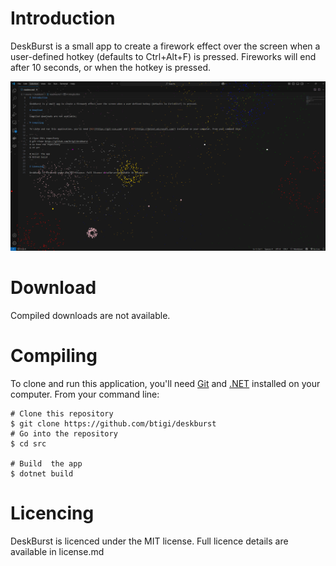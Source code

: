 # Introduction

DeskBurst is a small app to create a firework effect over the screen when a user-defined hotkey (defaults to Ctrl+Alt+F) is pressed. Fireworks will end after 10 seconds, or when the hotkey is pressed.

![screenshot](resources/screenshot.png)

# Download

Compiled downloads are not available.

# Compiling

To clone and run this application, you'll need [Git](https://git-scm.com) and [.NET](https://dotnet.microsoft.com/) installed on your computer. From your command line:

```
# Clone this repository
$ git clone https://github.com/btigi/deskburst
# Go into the repository
$ cd src

# Build  the app
$ dotnet build
```

# Licencing

DeskBurst is licenced under the MIT license. Full licence details are available in license.md